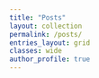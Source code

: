 ```yaml
---
title: "Posts"
layout: collection
permalink: /posts/
entries_layout: grid
classes: wide
author_profile: true
---
```

